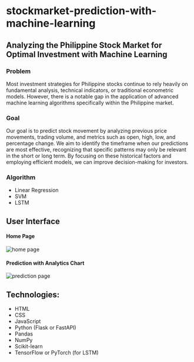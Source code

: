 # stockmarket-prediction-with-machine-learning
## Analyzing the Philippine Stock Market for Optimal Investment with Machine Learning

### Problem
Most investment strategies for Philippine stocks continue to rely heavily on fundamental analysis, technical indicators, or traditional econometric models. 
However, there is a notable gap in the application of advanced machine learning algorithms specifically within the Philippine market. 

### Goal 
Our goal is to predict stock movement by analyzing previous price movements, trading volume, and metrics such as open, high, low, and percentage change. We aim to identify the timeframe when our predictions are most effective, recognizing that specific patterns may only be relevant in the short or long term. By focusing on these historical factors and employing efficient models, we can improve decision-making for investors.


### Algorithm
- Linear Regression
- SVM
- LSTM

## User Interface
#### Home Page
![home page](https://github.com/user-attachments/assets/501275fe-58e0-410a-91c4-9b45f63c94fa)

#### Prediction with Analytics Chart
![prediction page](https://github.com/user-attachments/assets/0a9ea494-9b32-45ed-b74e-87f67e3ed326)


## Technologies:
- HTML
- CSS
- JavaScript
- Python (Flask or FastAPI)
- Pandas
- NumPy
- Scikit-learn
- TensorFlow or PyTorch (for LSTM)

